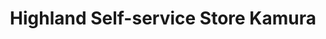 ---
title: "Highland Self-service Store Kamura"
url: /nkoroi/highland-self-service-store-kamura/
shop: Supermarkt
---
